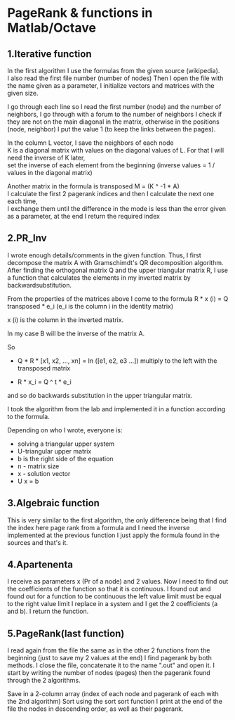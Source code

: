# PageRank & functions in Matlab/Octave

1.Iterative function
------------------------------
In the first algorithm I use the formulas from the given source (wikipedia). \
I also read the first file number (number of nodes)
Then I open the file with the name given as a parameter,
I initialize vectors and matrices with the given size.

I go through each line so I read the first number (node) and the number of neighbors,
I go through with a forum to the number of neighbors
I check if they are not on the main diagonal in the matrix, otherwise in the positions (node, neighbor) 
I put the value 1 (to keep the links between the pages).

In the column L vector, I save the neighbors of each node \
K is a diagonal matrix with values on the diagonal values of L. 
For that I will need the inverse of K later, \
set the inverse of each element from the beginning (inverse values = 1 / values in the diagonal matrix)

Another matrix in the formula is transposed M = (K ^ -1 * A) \
I calculate the first 2 pagerank indices and then I calculate the next one each time, \
I exchange them until the difference in the mode is less than the error given as a parameter, at the end I return the required index

2.PR_Inv
---------------------
I wrote enough details/comments in the given function. Thus, I first decompose the matrix A with Gramschimdt's QR decomposition algorithm. After finding the orthogonal matrix Q and the upper triangular matrix R, I use a function that calculates the elements in my inverted matrix by backwardsubstitution.

From the properties of the matrices above I come to the formula R * x (i) = Q transposed * e_i (e_i is the column i in the identity matrix)

x (i) is the column in the inverted matrix.

In my case B will be the inverse of the matrix A.

So 

- Q * R * [x1, x2, ..., xn] = In ([e1, e2, e3 ...]) multiply to the left with the transposed matrix

- R * x_i = Q ^ t * e_i

and so do backwards substitution in the upper triangular matrix.

I took the algorithm from the lab and implemented it in a function according to the formula.

Depending on who I wrote, everyone is:

- solving a triangular upper system
- U-triangular upper matrix
- b is the right side of the equation
- n - matrix size
- x - solution vector
- U x = b

3.Algebraic function
------------------------
This is very similar to the first algorithm, the only difference being that I find the index here page rank from a formula and I need the inverse implemented at the previous function
I just apply the formula found in the sources and that's it.

4.Apartenenta
-----------------------
I receive as parameters x (Pr of a node) and 2 values.
Now I need to find out the coefficients of the function so that it is continuous. I found out and found out
for a function to be continuous the left value limit must be equal to the right value limit
I replace in a system and I get the 2 coefficients (a and b).
I return the function.

5.PageRank(last function)
--------------------------
I read again from the file the same as in the other 2 functions from the beginning (just to save my 2 values at the end)
I find pagerank by both methods.
I close the file, concatenate it to the name ".out" and open it.
I start by writing the number of nodes (pages) then the pagerank found through the 2 algorithms.

Save in a 2-column array (index of each node and pagerank of each with the 2nd algorithm)
Sort using the sort sort function
I print at the end of the file the nodes in descending order, as well as their pagerank.

